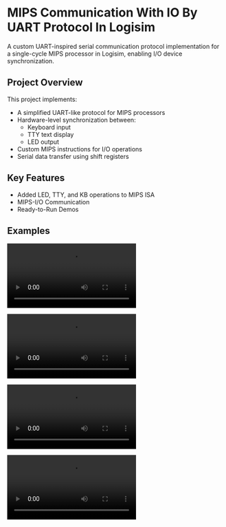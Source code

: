 # MIPS Communication With IO By UART Protocol In Logisim

A custom UART-inspired serial communication protocol implementation for a single-cycle MIPS processor in Logisim, enabling I/O device synchronization.

## Project Overview

This project implements:
- A simplified UART-like protocol for MIPS processors
- Hardware-level synchronization between:
  - Keyboard input
  - TTY text display 
  - LED output
- Custom MIPS instructions for I/O operations
- Serial data transfer using shift registers

## Key Features

- Added LED, TTY, and KB operations to MIPS ISA 
- MIPS-I/O Communication
- Ready-to-Run Demos

## Examples

![Fibonacci Demo](assets/fib.mp4)

![Keyboard Demo](assets/kb_word.mp4)

![LED On Of Demo](assets/led_on_of.mp4)

![Shell Demo](assets/shell.mp4)
